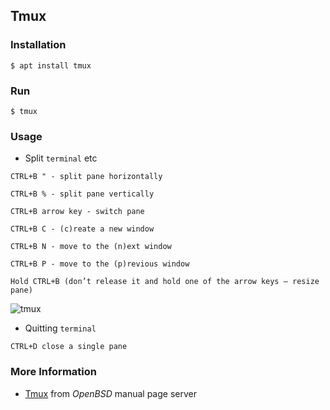 ## Tmux

### Installation
```
$ apt install tmux
```

### Run
```
$ tmux
```

### Usage
* Split `terminal` etc
```
CTRL+B " - split pane horizontally

CTRL+B % - split pane vertically

CTRL+B arrow key - switch pane

CTRL+B C - (c)reate a new window

CTRL+B N - move to the (n)ext window

CTRL+B P - move to the (p)revious window

Hold CTRL+B (don’t release it and hold one of the arrow keys — resize pane)
```
![tmux](https://i.ibb.co/GH5RtsW/tmux.jpg)

* Quitting `terminal`
```
CTRL+D close a single pane
```

### More Information
* [Tmux](https://man.openbsd.org/OpenBSD-current/man1/tmux.1) from _OpenBSD_ manual page server
